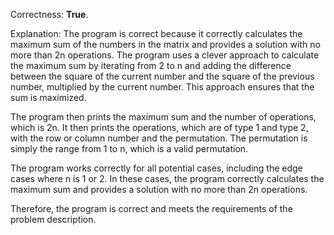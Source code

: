 Correctness: **True**.

Explanation: The program is correct because it correctly calculates the maximum sum of the numbers in the matrix and provides a solution with no more than 2n operations. The program uses a clever approach to calculate the maximum sum by iterating from 2 to n and adding the difference between the square of the current number and the square of the previous number, multiplied by the current number. This approach ensures that the sum is maximized.

The program then prints the maximum sum and the number of operations, which is 2n. It then prints the operations, which are of type 1 and type 2, with the row or column number and the permutation. The permutation is simply the range from 1 to n, which is a valid permutation.

The program works correctly for all potential cases, including the edge cases where n is 1 or 2. In these cases, the program correctly calculates the maximum sum and provides a solution with no more than 2n operations.

Therefore, the program is correct and meets the requirements of the problem description.